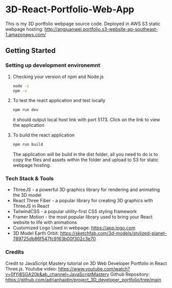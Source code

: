 # 3D-React-Portfolio-Web-App
This is my 3D portfolio webpage source code. Deployed in AWS S3 static webpage hosting: http://angjuanwei.portfolio.s3-website-ap-southeast-1.amazonaws.com/

## Getting Started

### Setting up development environemnt
1. Checking your version of npm and Node.js   
    ```sh 
    node -v
    npm -v
    ``` 

2. To test the react application and test locally
    ```sh 
    npm run dev
    ``` 
    it should output local host link with port 5173. Click on the link to view the application

3. To build the react application
    ```sh 
    npm run build
    ``` 
    The application will be build in the dist folder, all you need to do is to copy the files and assets within the folder and upload to S3 for static webpage hosting.

### Tech Stack & Tools 

- ThreeJS - a powerful 3D graphics library for rendering and animating the 3D model
- React Three Fiber - a popular library for creating 3D graphics with ThreeJS in React
- TailwindCSS - a popular utility-first CSS styling framework
- Framer Motion - the most popular library used to bring your React website to life with animations
- Customized Logo Used in webpage: https://app.logo.com
- 3D Model Earth Orbit: https://sketchfab.com/3d-models/stylized-planet-789725db86f547fc9163b00f302c3e70

### Credits
Credit to JavaScript Mastery tutorial on 3D Web Developer Portfolio in React Three.js. 
Youtube video: https://www.youtube.com/watch?v=0fYi8SGA20k&ab_channel=JavaScriptMastery
Github Repository: https://github.com/adrianhajdin/project_3D_developer_portfolio/tree/main
